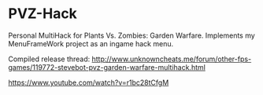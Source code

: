 # PVZ-Hack
Personal MultiHack for Plants Vs. Zombies: Garden Warfare. Implements my MenuFrameWork project as an ingame hack menu.

Compiled release thread: http://www.unknowncheats.me/forum/other-fps-games/119772-stevebot-pvz-garden-warfare-multihack.html


https://www.youtube.com/watch?v=r1bc28tCfgM
